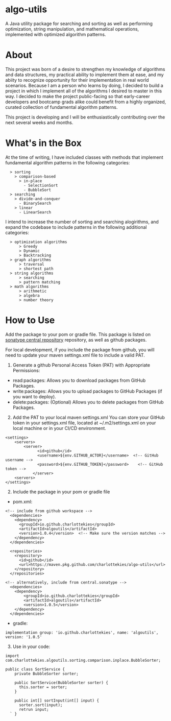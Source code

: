 # algo-utils
A Java utility package for searching and sorting as well as performing optimization, string manipulation, and mathematical operations, implemented with optimized algorithm patterns.

# About
This project was born of a desire to strengthen my knowledge of algorithms and data structures, my practical ability to implement them at ease, and my abiity to recognize opportunity for their implementation in real world scenarios. Because I am a person who learns by doing, I decided to build a project in which I implement all of the algorithms I desired to master in this way. I decided to make the project public-facing so that early-career developers and bootcamp grads alike could benefit from a highly organized, curated collection of fundamental algorithm patterns. 

This project is developing and I will be enthusiastically contributing over the next several weeks and months.

# What's in the Box
At the time of writing, I have included classes with methods that implement fundamental algorithm patterns in the following categories:
```
  > sorting
    > comparison-based
      > in-place
        - SelectionSort
        - BubbleSort
  > searching
    > divide-and-conquer
      - BinarySearch
    > linear
      - LinearSearch
```  
I intend to increase the number of sorting and searching alogirithms, and expand the codebase to include patterns in the following additional categories: 
```
  > optimization algorithms
      > Greedy
      > Dynamic
      > Backtracking
  > graph algorithms
      > traversal
      > shortest path
  > string algorithms
      > searching
      > pattern matching
  > math algorithms
      > arithmetic
      > algebra
      > number theory
```


# How to Use 

Add the package to your pom or gradle file. This package is listed on [sonatype central repository](https://central.sonatype.com/artifact/io.github.charlottekies/algoutils/overview) repository, as well as github packages.


For local development, if you include the package from github, you will need to update your maven settings.xml file to include a valid PAT.
1. Generate a github Personal Access Token (PAT) with Appropriate Permissions: 
* read:packages: Allows you to download packages from GitHub Packages.
* write:packages: Allows you to upload packages to GitHub Packages (if you want to deploy).
* delete:packages: (Optional) Allows you to delete packages from GitHub Packages.

2. Add the PAT to your local maven settings.xml
You can store your GitHub token in your settings.xml file, located at ~/.m2/settings.xml on your local machine or in your CI/CD environment.
```
<settings>
    <servers>
        <server>
              <id>github</id>
              <username>${env.GITHUB_ACTOR}</username>  <!-- GitHub username -->
              <password>${env.GITHUB_TOKEN}</password>    <!-- GitHub token -->
            </server>
    <servers>
</settings>
```
2. Include the package in your pom or gradle file

- pom.xml:
```
<!-- include from github workspace -->
  <dependencies>
    <dependency>
      <groupId>io.github.charlottekies</groupId>
      <artifactId>algoutils</artifactId>
      <version>1.0.4</version>  <!-- Make sure the version matches -->
    </dependency>
  </dependencies>

  <repositories>
    <repository>
      <id>github</id>
      <url>https://maven.pkg.github.com/charlottekies/algo-utils</url>
    </repository>
  </repositories>

<!-- alternatively, include from central.sonatype -->
  <dependencies>
    <dependency>
        <groupId>io.github.charlottekies</groupId>
        <artifactId>algoutils</artifactId>
        <version>1.0.5</version>
    </dependency>
  </dependencies>
```
- gradle: 
```
implementation group: 'io.github.charlottekies', name: 'algoutils', version: '1.0.5'
```

3. Use in your code: 
```
import com.charlottekies.algoutils.sorting.comparison.inplace.BubbleSorter;

public class SortService {
    private BubbleSorter sorter;

    public SortService(BubbleSorter sorter) {
      this.sorter = sorter;
    }

    public int[] sortInput(int[] input) {
      sorter.sort(input);
      retrun input;
  ` } 
```
